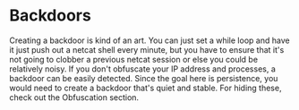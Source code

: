# Backdoors

Creating a backdoor is kind of an art. You can just set a while loop and have it just push out a netcat shell every minute, but you have to ensure that it's not going to clobber a previous netcat session or else you could be relatively noisy. If you don't obfuscate your IP address and processes, a backdoor can be easily detected. Since the goal here is persistence, you would need to create a backdoor that's quiet and stable. For hiding these, check out the Obfuscation section.
